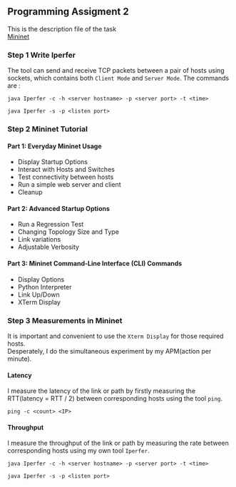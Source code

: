## Programming Assigment 2
This is the description file of the task <br>
[Mininet](https://github.com/louisja1/ComputerNetworkingAssignments/blob/master/Assignment%232/Mininet-P1.pdf) <br>
### Step 1 Write Iperfer
The tool can send and receive TCP packets between a pair of hosts using sockets, which contains both `Client Mode` and `Server Mode`. The commands are :
``` Client Mode
java Iperfer -c -h <server hostname> -p <server port> -t <time>
```
``` Server Mode
java Iperfer -s -p <listen port>
```
### Step 2 Mininet Tutorial
#### Part 1: Everyday Mininet Usage
+ Display Startup Options
+ Interact with Hosts and Switches
+ Test connectivity between hosts
+ Run a simple web server and client
+ Cleanup
#### Part 2: Advanced Startup Options
+ Run a Regression Test
+ Changing Topology Size and Type
+ Link variations
+ Adjustable Verbosity
#### Part 3: Mininet Command-Line Interface (CLI) Commands
+ Display Options
+ Python Interpreter
+ Link Up/Down
+ XTerm Display
### Step 3 Measurements in Mininet
It is important and convenient to use the `Xterm Display` for those required hosts. <br>
Desperately, I do the simultaneous experiment by my APM(action per minute). <br>
#### Latency
I measure the latency of the link or path by firstly measuring the RTT(latency = RTT / 2) between corresponding hosts using the tool `ping`.
```
ping -c <count> <IP>
```
#### Throughput
I measure the throughput of the link or path by measuring the rate between corresponding hosts using my own tool `Iperfer`.
``` Client Mode
java Iperfer -c -h <server hostname> -p <server port> -t <time>
```
``` Server Mode
java Iperfer -s -p <listen port>
```
